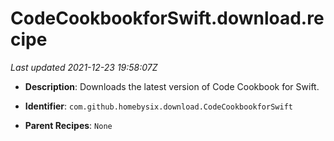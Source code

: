 # CodeCookbookforSwift.download.recipe

_Last updated 2021-12-23 19:58:07Z_

- **Description**: Downloads the latest version of Code Cookbook for Swift.

- **Identifier**: `com.github.homebysix.download.CodeCookbookforSwift`

- **Parent Recipes**: `None`